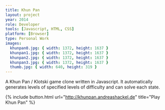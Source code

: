 ```yaml
---
title: Khun Pan
layout: project
year: 2014
role: Developer
tools: [Javascript, HTML, CSS]
platform: [Browser]
type: Personal Work
images:
  khunpan0.jpg: { width: 1372, height: 1637 }
  khunpan1.jpg: { width: 1372, height: 1637 }
  khunpan2.jpg: { width: 1372, height: 1637 }
  khunpan3.jpg: { width: 1372, height: 1637 }
  thumb.jpg: { width: 640, height: 319 }
---
```

A Khun Pan / Klotski game clone written in Javascript. It automatically generates levels of specified levels of difficulty and can solve each state.

{% include button.html url="http://khunpan.andreashackel.de" title="Play Khun Pan" %}
